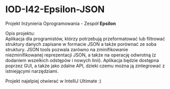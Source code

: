# IOD-I42-Epsilon-JSON
Projekt Inżynieria Oprogramowania - Zespół <b>Epsilon</b>

Opis projektu:<br>
Aplikacja dla programistów, którzy potrzebują przeformatować lub filtrować struktury danych zapisane w formacie JSON a także porównać ze soba struktury. JSON tools pozwala zarówno na zminifikowanie niezminifikowanej reprezentacji JSON, a także na operację odwrotną (z dodaniem wszelkich odstępów i nowych linii). Aplikacja będzie dostępna poprzez GUI, a także jako zdalne API, dzieki czemu można ją zintegrować z istniejącymi narzędziami.

Projekt najelpiej otwierać w IntelliJ Ultimate :)
